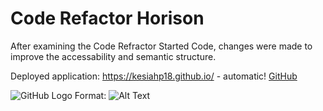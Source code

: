 # Code Refactor Horison

After examining the Code Refractor Started Code, changes were made to improve the accessability and semantic structure. 

Deployed application: https://kesiahp18.github.io/ - automatic!
[GitHub](https://kesiahp18.github.io/)

![GitHub Logo](horiseon/Develop/assets/images//horiseon-screenshot.png)
Format: ![Alt Text](url)
